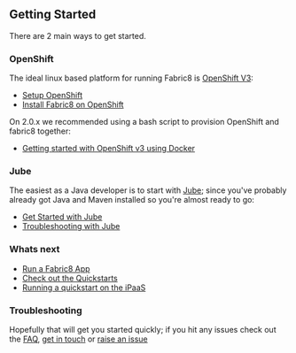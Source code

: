 ## Getting Started

There are 2 main ways to get started.

### OpenShift

The ideal linux based platform for running Fabric8 is [OpenShift V3](http://www.openshift.org/):

* [Setup OpenShift](setupOpenshift.html)
* [Install Fabric8 on OpenShift](fabric8OnOpenShift.html)

On 2.0.x we recommended using a bash script to provision OpenShift and fabric8 together:

* [Getting started with OpenShift v3 using Docker](openShiftDocker.html)

### Jube

The easiest as a Java developer is to start with [Jube](jube.html); since you've probably already got Java and Maven installed so you're almost ready to go:

* [Get Started with Jube](getStartedJube.html)
* [Troubleshooting with Jube](http://fabric8.io/jube/troubleshooting.html)

### Whats next

* [Run a Fabric8 App](fabric8Apps.html)
* [Check out the Quickstarts](quickstarts.html)
* [Running a quickstart on the iPaaS](http://fabric8.io/guide/example.html)


### Troubleshooting

Hopefully that will get you started quickly; if you hit any issues check out the [FAQ](http://fabric8.io/guide/FAQ.html), [get in touch](http://fabric8.io/community/index.html) or [raise an issue](https://github.com/fabric8io/fabric8/issues)

